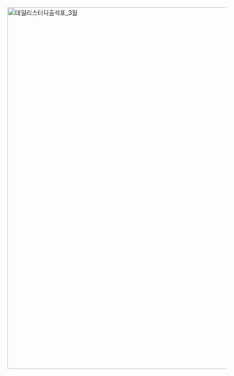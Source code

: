 <img width="830" alt="데일리스터디출석표_3월" src="https://github.com/user-attachments/assets/b3167ed8-fbf6-4db3-b63d-54606c000b79" />
